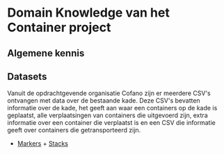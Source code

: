 # Domain Knowledge van het Container project

## Algemene kennis


## Datasets
Vanuit de opdrachtgevende organisatie Cofano zijn er meerdere CSV's ontvangen met data over de bestaande kade. Deze CSV's bevatten informatie over de kade, het geeft aan waar een containers op de kade is geplaatst, alle verplaatsingen van containers die uitgevoerd zijn, extra informatie over een container die verplaatst is en een CSV die informatie geeft over containers die getransporteerd zijn.  

- [Markers](https://github.com/BrianWolvers/ADS/blob/main/ContainerDataset/marker.csv) + [Stacks](https://github.com/BrianWolvers/ADS/blob/main/ContainerDataset/stacks.csv)

